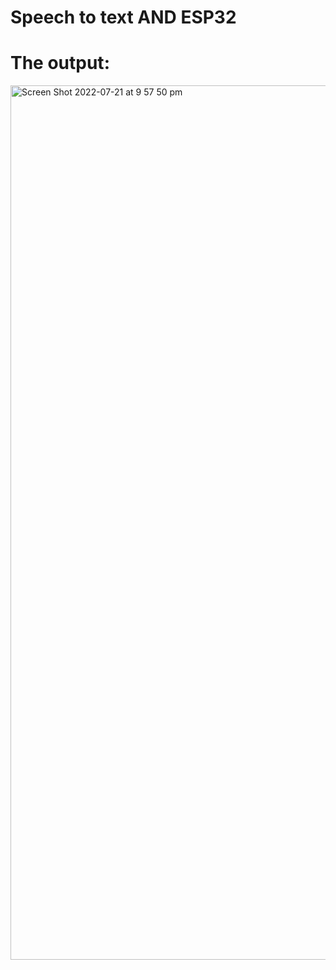 # Speech to text AND ESP32



# The output:
<img width="1399" alt="Screen Shot 2022-07-21 at 9 57 50 pm" src="https://user-images.githubusercontent.com/98902283/180294998-1162da08-0136-482f-afd1-35cfc0dfd1c7.png">
